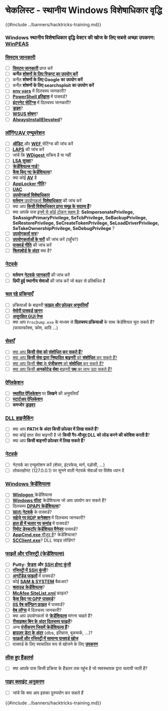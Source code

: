 # चेकलिस्ट - स्थानीय Windows विशेषाधिकार वृद्धि

{{#include ../banners/hacktricks-training.md}}

### **Windows स्थानीय विशेषाधिकार वृद्धि वेक्टर की खोज के लिए सबसे अच्छा उपकरण:** [**WinPEAS**](https://github.com/carlospolop/privilege-escalation-awesome-scripts-suite/tree/master/winPEAS)

### [सिस्टम जानकारी](windows-local-privilege-escalation/#system-info)

- [ ] [**सिस्टम जानकारी**](windows-local-privilege-escalation/#system-info) प्राप्त करें
- [ ] **कर्नेल** [**शोषणों के लिए स्क्रिप्ट का उपयोग करें**](windows-local-privilege-escalation/#version-exploits)
- [ ] कर्नेल **शोषणों के लिए Google का उपयोग करें**
- [ ] कर्नेल **शोषणों के लिए searchsploit का उपयोग करें**
- [ ] [**env vars**](windows-local-privilege-escalation/#environment) में दिलचस्प जानकारी?
- [ ] [**PowerShell इतिहास**](windows-local-privilege-escalation/#powershell-history) में पासवर्ड?
- [ ] [**इंटरनेट सेटिंग्स**](windows-local-privilege-escalation/#internet-settings) में दिलचस्प जानकारी?
- [ ] [**ड्राइव**](windows-local-privilege-escalation/#drives)?
- [ ] [**WSUS शोषण**](windows-local-privilege-escalation/#wsus)?
- [ ] [**AlwaysInstallElevated**](windows-local-privilege-escalation/#alwaysinstallelevated)?

### [लॉगिंग/AV एन्यूमरेशन](windows-local-privilege-escalation/#enumeration)

- [ ] [**ऑडिट** ](windows-local-privilege-escalation/#audit-settings) और [**WEF** ](windows-local-privilege-escalation/#wef) सेटिंग्स की जांच करें
- [ ] [**LAPS**](windows-local-privilege-escalation/#laps) की जांच करें
- [ ] जांचें कि [**WDigest** ](windows-local-privilege-escalation/#wdigest) सक्रिय है या नहीं
- [ ] [**LSA सुरक्षा**](windows-local-privilege-escalation/#lsa-protection)?
- [ ] [**क्रेडेंशियल्स गार्ड**](windows-local-privilege-escalation/#credentials-guard)[?](windows-local-privilege-escalation/#cached-credentials)
- [ ] [**कैश किए गए क्रेडेंशियल्स**](windows-local-privilege-escalation/#cached-credentials)?
- [ ] क्या कोई [**AV**](https://github.com/carlospolop/hacktricks/blob/master/windows-hardening/windows-av-bypass/README.md) है
- [ ] [**AppLocker नीति**](https://github.com/carlospolop/hacktricks/blob/master/windows-hardening/authentication-credentials-uac-and-efs/README.md#applocker-policy)?
- [ ] [**UAC**](https://github.com/carlospolop/hacktricks/blob/master/windows-hardening/authentication-credentials-uac-and-efs/uac-user-account-control/README.md)
- [ ] [**उपयोगकर्ता विशेषाधिकार**](windows-local-privilege-escalation/#users-and-groups)
- [ ] [**वर्तमान** उपयोगकर्ता **विशेषाधिकार**](windows-local-privilege-escalation/#users-and-groups) की जांच करें
- [ ] क्या आप [**किसी विशेषाधिकार प्राप्त समूह के सदस्य हैं**](windows-local-privilege-escalation/#privileged-groups)?
- [ ] क्या आपके पास [इनमें से कोई टोकन सक्षम है](windows-local-privilege-escalation/#token-manipulation): **SeImpersonatePrivilege, SeAssignPrimaryPrivilege, SeTcbPrivilege, SeBackupPrivilege, SeRestorePrivilege, SeCreateTokenPrivilege, SeLoadDriverPrivilege, SeTakeOwnershipPrivilege, SeDebugPrivilege** ?
- [ ] [**उपयोगकर्ता सत्र**](windows-local-privilege-escalation/#logged-users-sessions)?
- [ ] [**उपयोगकर्ताओं के घरों**](windows-local-privilege-escalation/#home-folders) की जांच करें (पहुँच?)
- [ ] [**पासवर्ड नीति**](windows-local-privilege-escalation/#password-policy) की जांच करें
- [ ] [**क्लिपबोर्ड के अंदर**](windows-local-privilege-escalation/#get-the-content-of-the-clipboard) क्या है?

### [नेटवर्क](windows-local-privilege-escalation/#network)

- [ ] **वर्तमान** [**नेटवर्क** **जानकारी**](windows-local-privilege-escalation/#network) की जांच करें
- [ ] **छिपी हुई स्थानीय सेवाओं** की जांच करें जो बाहर से प्रतिबंधित हैं

### [चल रहे प्रक्रियाएँ](windows-local-privilege-escalation/#running-processes)

- [ ] प्रक्रियाओं के बाइनरी [**फाइल और फ़ोल्डर अनुमतियाँ**](windows-local-privilege-escalation/#file-and-folder-permissions)
- [ ] [**मेमोरी पासवर्ड खनन**](windows-local-privilege-escalation/#memory-password-mining)
- [ ] [**असुरक्षित GUI ऐप्स**](windows-local-privilege-escalation/#insecure-gui-apps)
- [ ] क्या आप `ProcDump.exe` के माध्यम से **दिलचस्प प्रक्रियाओं** के साथ क्रेडेंशियल चुरा सकते हैं? (फायरफॉक्स, क्रोम, आदि ...)

### [सेवाएँ](windows-local-privilege-escalation/#services)

- [ ] [क्या आप **किसी सेवा को संशोधित कर सकते हैं**?](windows-local-privilege-escalation/#permissions)
- [ ] [क्या आप **किसी सेवा द्वारा** **निष्पादित** **बाइनरी** को **संशोधित** कर सकते हैं?](windows-local-privilege-escalation/#modify-service-binary-path)
- [ ] [क्या आप किसी **सेवा** के **पंजीकरण** को **संशोधित** कर सकते हैं?](windows-local-privilege-escalation/#services-registry-modify-permissions)
- [ ] [क्या आप किसी **अनकोटेड सेवा** बाइनरी **पथ** का लाभ उठा सकते हैं?](windows-local-privilege-escalation/#unquoted-service-paths)

### [**ऐप्लिकेशन**](windows-local-privilege-escalation/#applications)

- [ ] [**स्थापित ऐप्लिकेशन**](windows-local-privilege-escalation/#write-permissions) पर **लिखने** की अनुमतियाँ
- [ ] [**स्टार्टअप ऐप्लिकेशन**](windows-local-privilege-escalation/#run-at-startup)
- [ ] **कमजोर** [**ड्राइवर**](windows-local-privilege-escalation/#drivers)

### [DLL हाइजैकिंग](windows-local-privilege-escalation/#path-dll-hijacking)

- [ ] क्या आप **PATH के अंदर किसी फ़ोल्डर में लिख सकते हैं**?
- [ ] क्या कोई ज्ञात सेवा बाइनरी है जो **किसी गैर-मौजूद DLL को लोड करने की कोशिश करती है**?
- [ ] क्या आप **किसी बाइनरी फ़ोल्डर में लिख सकते हैं**?

### [नेटवर्क](windows-local-privilege-escalation/#network)

- [ ] नेटवर्क का एन्यूमरेशन करें (शेयर, इंटरफेस, मार्ग, पड़ोसी, ...)
- [ ] लोकलहोस्ट (127.0.0.1) पर सुनने वाली नेटवर्क सेवाओं पर विशेष ध्यान दें

### [Windows क्रेडेंशियल्स](windows-local-privilege-escalation/#windows-credentials)

- [ ] [**Winlogon** ](windows-local-privilege-escalation/#winlogon-credentials) क्रेडेंशियल्स
- [ ] [**Windows वॉल्ट**](windows-local-privilege-escalation/#credentials-manager-windows-vault) क्रेडेंशियल्स जो आप उपयोग कर सकते हैं?
- [ ] दिलचस्प [**DPAPI क्रेडेंशियल्स**](windows-local-privilege-escalation/#dpapi)?
- [ ] [**Wifi नेटवर्क**](windows-local-privilege-escalation/#wifi) के पासवर्ड?
- [ ] [**सहेजे गए RDP कनेक्शन**](windows-local-privilege-escalation/#saved-rdp-connections) में दिलचस्प जानकारी?
- [ ] [**हाल ही में चलाए गए कमांड**](windows-local-privilege-escalation/#recently-run-commands) में पासवर्ड?
- [ ] [**रिमोट डेस्कटॉप क्रेडेंशियल मैनेजर**](windows-local-privilege-escalation/#remote-desktop-credential-manager) पासवर्ड?
- [ ] [**AppCmd.exe** मौजूद है](windows-local-privilege-escalation/#appcmd-exe)? क्रेडेंशियल्स?
- [ ] [**SCClient.exe**](windows-local-privilege-escalation/#scclient-sccm)? DLL साइड लोडिंग?

### [फाइलें और रजिस्ट्र्री (क्रेडेंशियल्स)](windows-local-privilege-escalation/#files-and-registry-credentials)

- [ ] **Putty:** [**क्रेड्स**](windows-local-privilege-escalation/#putty-creds) **और** [**SSH होस्ट कुंजी**](windows-local-privilege-escalation/#putty-ssh-host-keys)
- [ ] [**रजिस्ट्र्री में SSH कुंजी**](windows-local-privilege-escalation/#ssh-keys-in-registry)?
- [ ] [**अनटेंडेड फाइलों**](windows-local-privilege-escalation/#unattended-files) में पासवर्ड?
- [ ] कोई [**SAM & SYSTEM**](windows-local-privilege-escalation/#sam-and-system-backups) बैकअप?
- [ ] [**क्लाउड क्रेडेंशियल्स**](windows-local-privilege-escalation/#cloud-credentials)?
- [ ] [**McAfee SiteList.xml**](windows-local-privilege-escalation/#mcafee-sitelist.xml) फ़ाइल?
- [ ] [**कैश किए गए GPP पासवर्ड**](windows-local-privilege-escalation/#cached-gpp-pasword)?
- [ ] [**IIS वेब कॉन्फ़िग फ़ाइल**](windows-local-privilege-escalation/#iis-web-config) में पासवर्ड?
- [ ] [**वेब** **लॉग्स**](windows-local-privilege-escalation/#logs) में दिलचस्प जानकारी?
- [ ] क्या आप उपयोगकर्ता से [**क्रेडेंशियल्स**](windows-local-privilege-escalation/#ask-for-credentials) मांगना चाहते हैं?
- [ ] [**रीसाइक्ल बिन के अंदर दिलचस्प फाइलें**](windows-local-privilege-escalation/#credentials-in-the-recyclebin)?
- [ ] अन्य [**पंजीकरण जिसमें क्रेडेंशियल्स हैं**](windows-local-privilege-escalation/#inside-the-registry)?
- [ ] [**ब्राउज़र डेटा के अंदर**](windows-local-privilege-escalation/#browsers-history) (dbs, इतिहास, बुकमार्क, ...)?
- [ ] [**फाइलों और रजिस्ट्र्री में सामान्य पासवर्ड खोज**](windows-local-privilege-escalation/#generic-password-search-in-files-and-registry)
- [ ] पासवर्ड के लिए स्वचालित रूप से खोजने के लिए [**उपकरण**](windows-local-privilege-escalation/#tools-that-search-for-passwords)

### [लीक हुए हैंडलर्स](windows-local-privilege-escalation/#leaked-handlers)

- [ ] क्या आपके पास किसी प्रक्रिया के हैंडलर तक पहुंच है जो व्यवस्थापक द्वारा चलायी जाती है?

### [पाइप क्लाइंट अनुकरण](windows-local-privilege-escalation/#named-pipe-client-impersonation)

- [ ] जांचें कि क्या आप इसका दुरुपयोग कर सकते हैं

{{#include ../banners/hacktricks-training.md}}
